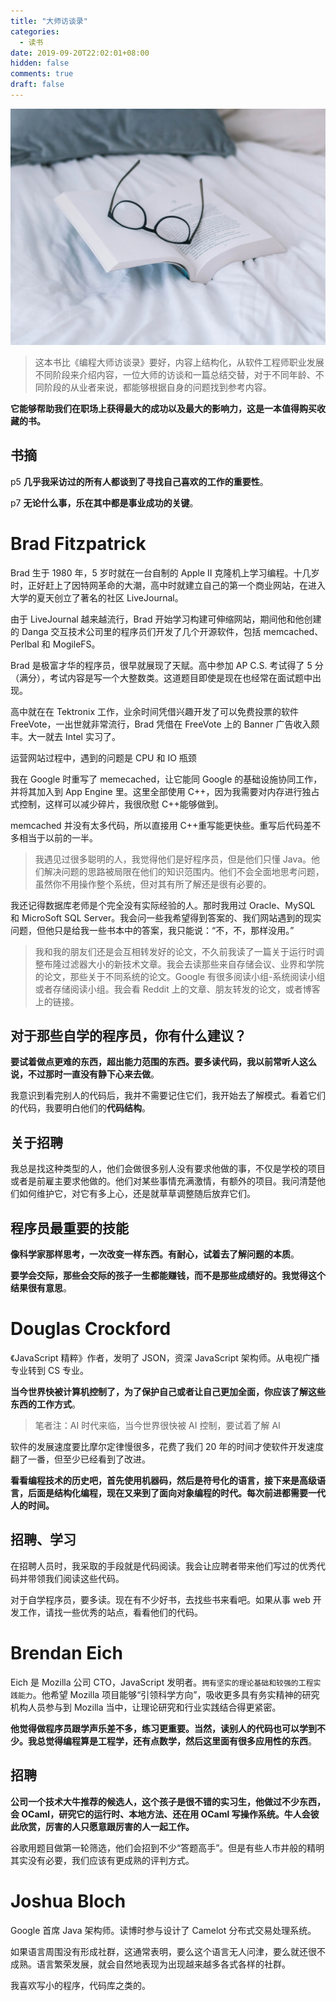 ```yaml
---
title: "大师访谈录"
categories:
  - 读书
date: 2019-09-20T22:02:01+08:00
hidden: false
comments: true
draft: false
---
```


![](https://raw.githubusercontent.com/alwqx/picx-images-hosting/master/common/banner/reading-00.jpg)

> 这本书比《编程大师访谈录》要好，内容上结构化，从软件工程师职业发展不同阶段来介绍内容，一位大师的访谈和一篇总结交替，对于不同年龄、不同阶段的从业者来说，都能够根据自身的问题找到参考内容。

**它能够帮助我们在职场上获得最大的成功以及最大的影响力，这是一本值得购买收藏的书。**

<!--more-->

## 书摘

p5 **几乎我采访过的所有人都谈到了寻找自己喜欢的工作的重要性**。

p7 **无论什么事，乐在其中都是事业成功的关键**。

# Brad Fitzpatrick

Brad 生于 1980 年，5 岁时就在一台自制的 Apple II 克隆机上学习编程。十几岁时，正好赶上了因特网革命的大潮，高中时就建立自己的第一个商业网站，在进入大学的夏天创立了著名的社区 LiveJournal。

由于 LiveJournal 越来越流行，Brad 开始学习构建可伸缩网站，期间他和他创建的 Danga 交互技术公司里的程序员们开发了几个开源软件，包括 memcached、Perlbal 和 MogileFS。

Brad 是极富才华的程序员，很早就展现了天赋。高中参加 AP C.S. 考试得了 5 分（满分），考试内容是写一个大整数类。这道题目即使是现在也经常在面试题中出现。

高中就在在 Tektronix 工作，业余时间凭借兴趣开发了可以免费投票的软件 FreeVote，一出世就非常流行，Brad 凭借在 FreeVote 上的 Banner 广告收入颇丰。大一就去 Intel 实习了。

运营网站过程中，遇到的问题是 CPU 和 IO 瓶颈

我在 Google 时重写了 memecached，让它能同 Google 的基础设施协同工作，并将其加入到 App Engine 里。这里全部使用 C++，因为我需要对内存进行独占式控制，这样可以减少碎片，我很欣慰 C++能够做到。

memcached 并没有太多代码，所以直接用 C++重写能更快些。重写后代码差不多相当于以前的一半。

> 我遇见过很多聪明的人，我觉得他们是好程序员，但是他们只懂 Java。他们解决问题的思路被局限在他们的知识范围内。他们不会全面地思考问题，虽然你不用操作整个系统，但对其有所了解还是很有必要的。

我还记得数据库老师是个完全没有实际经验的人。那时我用过 Oracle、MySQL 和 MicroSoft SQL Server。我会问一些我希望得到答案的、我们网站遇到的现实问题，但他只是给我一些书本中的答案，我只能说：“不，不，那样没用。”

> 我和我的朋友们还是会互相转发好的论文，不久前我读了一篇关于运行时调整布隆过滤器大小的新技术文章。我会去读那些来自存储会议、业界和学院的论文，那些关于不同系统的论文。Google 有很多阅读小组-系统阅读小组或者存储阅读小组。我会看 Reddit 上的文章、朋友转发的论文，或者博客上的链接。

## 对于那些自学的程序员，你有什么建议？

**要试着做点更难的东西，超出能力范围的东西。要多读代码，我以前常听人这么说，不过那时一直没有静下心来去做**。

我意识到看完别人的代码后，我并不需要记住它们，我开始去了解模式。看着它们的代码，我要明白他们的**代码结构**。

## 关于招聘

我总是找这种类型的人，他们会做很多别人没有要求他做的事，不仅是学校的项目或者是前雇主要求他做的。他们对某些事情充满激情，有额外的项目。我问清楚他们如何维护它，对它有多上心，还是就草草调整随后放弃它们。

## 程序员最重要的技能

**像科学家那样思考，一次改变一样东西。有耐心，试着去了解问题的本质**。

**要学会交际，那些会交际的孩子一生都能赚钱，而不是那些成绩好的。我觉得这个结果很有意思**。

# Douglas Crockford

《JavaScript 精粹》作者，发明了 JSON，资深 JavaScript 架构师。从电视广播专业转到 CS 专业。

**当今世界快被计算机控制了，为了保护自己或者让自己更加全面，你应该了解这些东西的工作方式**。

> 笔者注：AI 时代来临，当今世界很快被 AI 控制，要试着了解 AI

软件的发展速度要比摩尔定律慢很多，花费了我们 20 年的时间才使软件开发速度翻了一番，但至少已经看到了改进。

**看看编程技术的历史吧，首先使用机器码，然后是符号化的语言，接下来是高级语言，后面是结构化编程，现在又来到了面向对象编程的时代。每次前进都需要一代人的时间。**

## 招聘、学习

在招聘人员时，我采取的手段就是代码阅读。我会让应聘者带来他们写过的优秀代码并带领我们阅读这些代码。

对于自学程序员，要多读。现在有不少好书，去找些书来看吧。如果从事 web 开发工作，请找一些优秀的站点，看看他们的代码。

# Brendan Eich

Eich 是 Mozilla 公司 CTO，JavaScript 发明者。`拥有坚实的理论基础和较强的工程实践能力`。他希望 Mozilla 项目能够“引领科学方向”，吸收更多具有务实精神的研究机构人员参与到 Mozilla 当中，让理论研究和行业实践结合得更紧密。

**他觉得做程序员跟学声乐差不多，练习更重要。当然，读别人的代码也可以学到不少。我总觉得编程算是工程学，还有点数学，然后这里面有很多应用性的东西**。

## 招聘

**公司一个技术大牛推荐的候选人，这个孩子是很不错的实习生，他做过不少东西，会 OCaml，研究它的运行时、本地方法、还在用 OCaml 写操作系统。牛人会彼此欣赏，厉害的人只愿意跟厉害的人一起工作。**

谷歌用题目做第一轮筛选，他们会招到不少“答题高手”。但是有些人市井般的精明其实没有必要，我们应该有更成熟的评判方式。

# Joshua Bloch

Google 首席 Java 架构师。读博时参与设计了 Camelot 分布式交易处理系统。

如果语言周围没有形成社群，这通常表明，要么这个语言无人问津，要么就还很不成熟。语言繁荣发展，就会自然地表现为出现越来越多各式各样的社群。

我喜欢写小的程序，代码库之类的。
